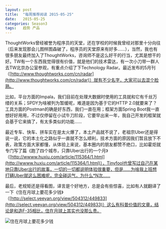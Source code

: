 ```yaml
---
layout: post
title:  "每周推荐阅读 2015-05-25"
date:   2015-05-25
categories: Season3
tags:   趋势 产品
---
```


ThoughtWorks曾经被誉为程序员的天堂，还在学校的时候我曾经对那里十分向往（后来发现那会儿图样图森破了，程序员的天堂原来有好多……），当然，我也有很多朋友最终加入了ThoughtWorks，咨询师不是这么好干的行当，尤其是想干的好。TW有一个东西我觉得很有价值，就是他们的技术雷达，有一次小刀带一群人去TW北京办公室参观，有重点介绍了下Technology Radar。最近发布的5月刊（[http://www.thoughtworks.com/cn/radar](http://www.thoughtworks.com/cn/radar)）就有不少名字，大家可以去混个脸熟。

比如，平台方面的Impala，我们目前在处理大数据时使用的工具就和它有千丝万缕的关系；SPDY为啥被列为暂缓呢，难道是因为基于它的HTTP 2.0就要来了？工具方面的Postman的确是好东西，我们一直在用；框架方面Spring Boot我一直想好好用用，不过仅停留在小试牛刀阶段，它要早出来一年，我自己开发的框架就会基于它来搞了，有太多类似的功能……

最近专车、快车、拼车实在是太火爆了，本土产品就不说了，老祖宗Uber还是得说一说，它的本土化之路似乎一直就不怎么顺利，技术方面的原因我们暂且放下不表，政策方面大家都懂，从体验上来说，基本圈内的朋友都赞不绝口，比如霍炬就专门写了篇《跑了四个城市，只靠Uber出行的一个月》（[http://wwww.huxiu.com/article/115364/1.html](http://wwww.huxiu.com/article/115364/1.html)），Tinyfool也曾写过自己在某地只靠Uber出行的故事，一切的一切都说明体验很重要，但是……为啥我上班想打辆Uber就这么困难呢，完全碰运气，为什么*N次……

最后，老规矩还是得看图，译言是个好地方，总是会有些惊喜，比如有人就翻译了一下《住在月球上要花多少钱》（[http://select.yeeyan.org/view/504312/449833](http://select.yeeyan.org/view/504312/449833)）这么有科普价值的文章，结论是和造F-35相比，住在月球上其实也没那么贵。

![住在月球上要花多少钱](http://7xn7do.com1.z0.glb.clouddn.com/images/live-on-the-moon.jpg-normalized)
